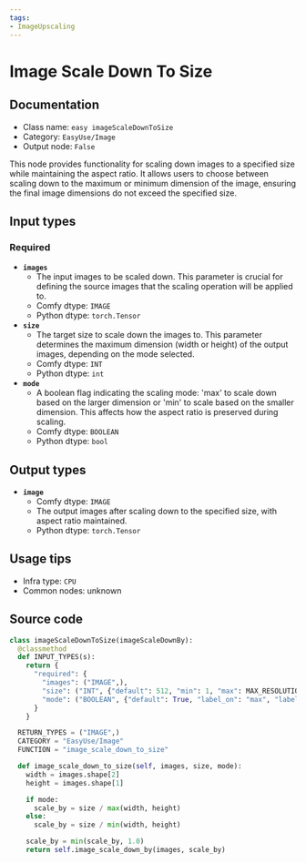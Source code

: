 ```yaml
---
tags:
- ImageUpscaling
---
```


# Image Scale Down To Size
## Documentation
- Class name: `easy imageScaleDownToSize`
- Category: `EasyUse/Image`
- Output node: `False`

This node provides functionality for scaling down images to a specified size while maintaining the aspect ratio. It allows users to choose between scaling down to the maximum or minimum dimension of the image, ensuring the final image dimensions do not exceed the specified size.
## Input types
### Required
- **`images`**
    - The input images to be scaled down. This parameter is crucial for defining the source images that the scaling operation will be applied to.
    - Comfy dtype: `IMAGE`
    - Python dtype: `torch.Tensor`
- **`size`**
    - The target size to scale down the images to. This parameter determines the maximum dimension (width or height) of the output images, depending on the mode selected.
    - Comfy dtype: `INT`
    - Python dtype: `int`
- **`mode`**
    - A boolean flag indicating the scaling mode: 'max' to scale down based on the larger dimension or 'min' to scale based on the smaller dimension. This affects how the aspect ratio is preserved during scaling.
    - Comfy dtype: `BOOLEAN`
    - Python dtype: `bool`
## Output types
- **`image`**
    - Comfy dtype: `IMAGE`
    - The output images after scaling down to the specified size, with aspect ratio maintained.
    - Python dtype: `torch.Tensor`
## Usage tips
- Infra type: `CPU`
- Common nodes: unknown


## Source code
```python
class imageScaleDownToSize(imageScaleDownBy):
  @classmethod
  def INPUT_TYPES(s):
    return {
      "required": {
        "images": ("IMAGE",),
        "size": ("INT", {"default": 512, "min": 1, "max": MAX_RESOLUTION, "step": 1}),
        "mode": ("BOOLEAN", {"default": True, "label_on": "max", "label_off": "min"}),
      }
    }

  RETURN_TYPES = ("IMAGE",)
  CATEGORY = "EasyUse/Image"
  FUNCTION = "image_scale_down_to_size"

  def image_scale_down_to_size(self, images, size, mode):
    width = images.shape[2]
    height = images.shape[1]

    if mode:
      scale_by = size / max(width, height)
    else:
      scale_by = size / min(width, height)

    scale_by = min(scale_by, 1.0)
    return self.image_scale_down_by(images, scale_by)

```
